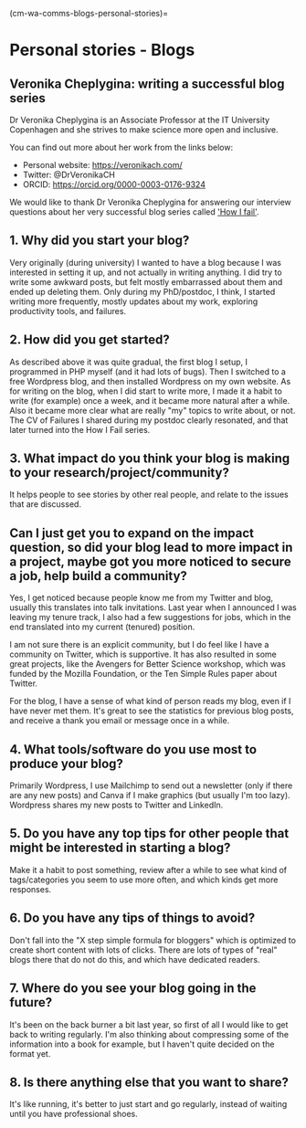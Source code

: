 (cm-wa-comms-blogs-personal-stories)=

# Personal stories - Blogs

## Veronika Cheplygina: writing a successful blog series

Dr Veronika Cheplygina is an Associate Professor at the IT University Copenhagen and she strives to make science more open and inclusive.

You can find out more about her work from the links below:
* Personal website: https://veronikach.com/
* Twitter: @DrVeronikaCH
* ORCID: https://orcid.org/0000-0003-0176-9324

We would like to thank Dr Veronika Cheplygina for answering our interview questions about her very successful blog series called ['How I fail'](https://veronikach.com/failure/).

## 1. Why did you start your blog?

Very originally (during university) I wanted to have a blog because I was interested in setting it up, and not actually in writing anything. I did try to write some awkward posts, but felt mostly embarrassed about them and ended up deleting them. Only during my PhD/postdoc, I think, I started writing more frequently, mostly updates about my work, exploring productivity tools, and failures.

## 2. How did you get started?

As described above it was quite gradual, the first blog I setup, I programmed in PHP myself (and it had lots of bugs). Then I switched to a free Wordpress blog, and then installed Wordpress on my own website. As for writing on the blog, when I did start to write more, I made it a habit to write (for example) once a week, and it became more natural after a while. Also it became more clear what are really "my" topics to write about, or not. The CV of Failures I shared during my postdoc clearly resonated, and that later turned into the How I Fail series.

## 3. What impact do you think your blog is making to your research/project/community?

It helps people to see stories by other real people, and relate to the issues that are discussed.

## Can I just get you to expand on the impact question, so did your blog lead to more impact in a project, maybe got you more noticed to secure a job, help build a community?

Yes, I get noticed because people know me from my Twitter and blog, usually this translates into talk invitations. Last year when I announced I was leaving my tenure track, I also had a few suggestions for jobs, which in the end translated into my current (tenured) position.

I am not sure there is an explicit community, but I do feel like I have a community on Twitter, which is supportive. It has also resulted in some great projects, like the Avengers for Better Science workshop, which was funded by the Mozilla Foundation, or the Ten Simple Rules paper about Twitter.

For the blog, I have a sense of what kind of person reads my blog, even if I have never met them. It's great to see the statistics for previous blog posts, and receive a thank you email or message once in a while.


## 4. What tools/software do you use most to produce your blog?

Primarily Wordpress, I use Mailchimp to send out a newsletter (only if there are any new posts) and Canva if I make graphics (but usually I'm too lazy). Wordpress shares my new posts to Twitter and LinkedIn.

## 5. Do you have any top tips for other people that might be interested in starting a blog?

Make it a habit to post something, review after a while to see what kind of tags/categories you seem to use more often, and which kinds get more responses.

## 6. Do you have any tips of things to avoid?

Don't fall into the "X step simple formula for bloggers" which is optimized to create short content with lots of clicks. There are lots of types of "real" blogs there that do not do this, and which have dedicated readers.

## 7. Where do you see your blog going in the future?

It's been on the back burner a bit last year, so first of all I would like to get back to writing regularly. I'm also thinking about compressing some of the information into a book for example, but I haven't quite decided on the format yet.

## 8. Is there anything else that you want to share?

It's like running, it's better to just start and go regularly, instead of waiting until you have professional shoes.

